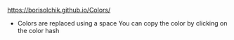  https://borisolchik.github.io/Colors/ 
* Colors are replaced using a space
You can copy the color by clicking on the color hash
